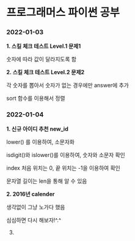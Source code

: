 # 프로그래머스 파이썬 공부

### 2022-01-03
**1. 스킬 체크 테스트 Level.1 문제1**

숫자에 따라 값이 달라지도록 함

**2. 스킬 체크 테스트 Level.2 문제2**

각 숫자를 뽑아서 숫자가 없는 경우에만 answer에 추가

sort 함수를 이용해서 정렬

### 2022-01-04
**1. 신규 아이디 추천 new_id**

lower() 를 이용하여, 소문자화

isdigit()와 islower()를 이용하여, 숫자와 소문자 확인

index 처음 위치는 0, 끝 위치는 -1을 이용하여 확인

문자열 길이는 len을 통해 알 수 있음

**2. 2016년 calender**

생각없이 그냥 노가다 했음

심심하면 다시 해보자!^.^

3. 
